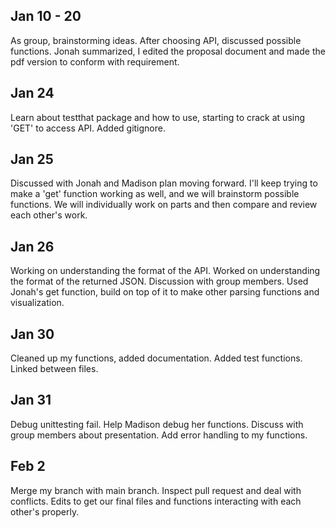 ## Jan 10 - 20
As group, brainstorming ideas. After choosing API, discussed possible functions. Jonah summarized, I edited the proposal document and made the pdf version to conform with requirement.

## Jan 24
Learn about testthat package and how to use, starting to crack at using 'GET' to access API. Added gitignore.

## Jan 25
Discussed with Jonah and Madison plan moving forward. I'll keep trying to make a 'get' function working as well, and we will brainstorm possible functions. We will individually work on parts and then compare and review each other's work.

## Jan 26
Working on understanding the format of the API. Worked on understanding the format of the returned JSON. Discussion with group members. Used Jonah's get function, build on top of it to make other parsing functions and visualization.

## Jan 30
Cleaned up my functions, added documentation. Added test functions. Linked between files.

## Jan 31
Debug unittesting fail. Help Madison debug her functions. Discuss with group members about presentation. Add error handling to my functions.

## Feb 2
Merge my branch with main branch. Inspect pull request and deal with conflicts. Edits to get our final files and functions interacting with each other's properly.

